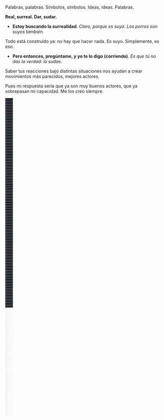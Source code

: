 Palabras, palabras. Símbolos, símbolos. Ideas, ideas. Palabras.


**Real, surreal. Dar, sudar.**

- **Estoy buscando la surrealidad**. *Claro, porque es suya. Los porros son suyos también.*

Todo está construído ya: no hay que hacer nada. Es suyo. Simplemente, es eso.

- **Pero entonces, pregúntame, y yo te lo digo (corriendo)**. *Es que tú no das la verdad: la sudas.*

Saber tus reacciones bajo distintas situaciones nos ayudan a crear movimientos más parecidos, mejores actores.

Pues mi respuesta sería que ya son muy buenos actores, que ya sobrepasan mi capacidad. Me los creo siempre.


![./todos_los_proyectos_de_github.png](./todos_los_proyectos_de_github.png)
